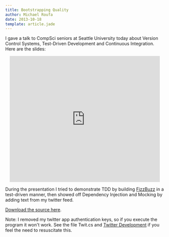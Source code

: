 ```yaml
---
title: Bootstrapping Quality
author: Michael Roufa
date: 2013-10-18
template: article.jade
---
```


I gave a talk to CompSci seniors at Seattle University today about Version Control Systems, Test-Driven Development and Continuous Integration. Here are the slides:

<div style="text-align:center">
<iframe src="http://www.slideshare.net/slideshow/embed_code/27346279" width="476" height="400" frameborder="0" marginwidth="0" marginheight="0" scrolling="no"></iframe>
</div>

During the presentation I tried to demonstrate TDD by building [FizzBuzz](http://www.codinghorror.com/blog/2007/02/why-cant-programmers-program.html) in a test-driven manner, then showed off Dependency Injection and Mocking by adding text from my twitter feed. 

[Download the source here](FizzBuzzInc.zip).

Note: I removed my twitter app authentication keys, so if you execute the program it won't work. See the file Twit.cs and [Twitter Development](https://dev.twitter.com/docs) if you feel the need to resuscitate this.
